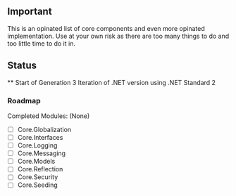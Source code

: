 ## Important

This is an opinated list of core components and even more opinated implementation. Use at your own risk as there are too many things to do and too little time to do it in.

## Status

** Start of Generation 3 Iteration of .NET version using .NET Standard 2

### Roadmap

Completed Modules: (None) 

- [ ] Core.Globalization 
- [ ] Core.Interfaces  
- [ ] Core.Logging  
- [ ] Core.Messaging  
- [ ] Core.Models  
- [ ] Core.Reflection
- [ ] Core.Security  
- [ ] Core.Seeding  
